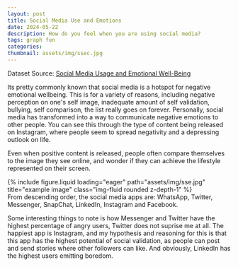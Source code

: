 ```yaml
---
layout: post
title: Social Media Use and Emotions
date: 2024-05-22
description: How do you feel when you are using social media?
tags: graph fun
categories:
thumbnail: assets/img/ssec.jpg
---
```


Dataset Source: [Social Media Usage and Emotional Well-Being](https://www.kaggle.com/datasets/emirhanai/social-media-usage-and-emotional-well-being)

Its pretty commonly known that social media is a hotspot for negative emotional wellbeing. This is for a variety of reasons, including negative perception on one's self image, inadequate amount of self validation, bullying, self comparison, the list really goes on forever. Personally, social media has transformed into a way to communicate negative emotions to other people. You can see this through the type of content being released on Instagram, where people seem to spread negativity and a depressing outlook on life.

Even when positive content is released, people often compare themselves to the image they see online, and wonder if they can achieve the lifestyle represented on their screen.

<div class="row">
    <div class="col-sm mt-3 mt-md-0">
        {% include figure.liquid loading="eager" path="assets/img/sse.jpg" title="example image" class="img-fluid rounded z-depth-1" %}
    </div>
</div>
<div class="caption">
    From descending order, the social media apps are: WhatsApp, Twitter, Messenger, SnapChat, LinkedIn, Instagram and Facebook.
</div>

Some interesting things to note is how Messenger and Twitter have the highest percentage of angry users, Twitter does not suprise me at all. The happiest app is Instagram, and my hypothesis and reasoning for this is that this app has the highest potential of social validation, as people can post and send stories where other followers can like. And obviously, LinkedIn has the highest users emitting boredom.